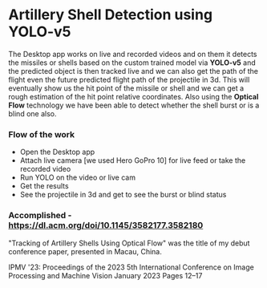 # Artillery Shell Detection using YOLO-v5

The Desktop app works on live and recorded videos and on them it detects the missiles or shells based on the custom trained model via **YOLO-v5** and the predicted object is then tracked live and we can also get the path of the flight even the future predicted flight path of the projectile in 3d. This will eventually show us the hit point of the missile or shell and we can get a rough estimation of the hit point relative coordinates. Also using the **Optical Flow** technology we have been able to detect whether the shell burst or is a blind one also.

### Flow of the work
- Open the Desktop app
- Attach live camera [we used Hero GoPro 10] for live feed or take the recorded video
- Run YOLO on the video or live cam
- Get the results 
- See the projectile in 3d and get to see the burst or blind status

### Accomplished - https://dl.acm.org/doi/10.1145/3582177.3582180

"Tracking of Artillery Shells Using Optical Flow" was the title of my debut conference paper, presented in Macau, China.

IPMV '23: Proceedings of the 2023 5th International Conference on Image Processing and Machine Vision
January 2023
Pages 12–17
